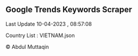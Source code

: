 

## Google Trends Keywords Scraper 
 
Last Update 10-04-2023 , 08:57:08

Country List :
VIETNAM.json



© Abdul Muttaqin 
